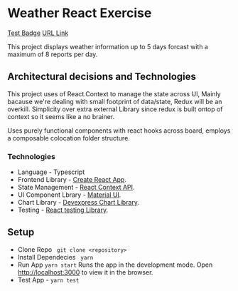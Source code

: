# Weather React Exercise

[Test Badge]()
[URL Link]()

This project displays weather information up to 5 days forcast with a maximum of 8 reports per day.

## Architectural decisions and Technologies

This project uses of React.Context to manage the state across UI, Mainly bacause we're dealing with small footprint of data/state, Redux will be an overkill. Simplicity over extra external Library since redux is built ontop of context so it seems like a no brainer.

Uses purely functional components with react hooks across board, employs a composable colocation folder structure.

### Technologies

- Language - Typescript
- Frontend Library - [Create React App](https://github.com/facebook/create-react-app).
- State Management - [React Context API](https://reactjs.org/docs/context.html#api).
- UI Component Lbrary - [Material UI](https://material-ui.com/components).
- Chart Library - [Devexpress Chart Library](https://devexpress.github.io/devextreme-reactive/react/chart/docs/guides/getting-started/).
- Testing - [React testing Library](https://testing-library.com/docs/react-testing-library/intro/).

## Setup
 
 - Clone Repo ` git clone <repository>`
 - Install Dependecies ` yarn`
 - Run App `yarn start` Runs the app in the development mode. Open [http://localhost:3000](http://localhost:3000) to view it in the browser.
 - Test App - `yarn test`

